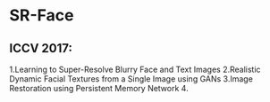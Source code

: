# SR-Face
## ICCV 2017:
1.Learning to Super-Resolve Blurry Face and Text Images
2.Realistic Dynamic Facial Textures from a Single Image using GANs
3.Image Restoration using Persistent Memory Network
4.

